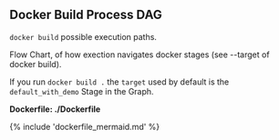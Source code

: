 ## Docker Build Process DAG

`docker build`  possible execution paths.

Flow Chart, of how exection navigates docker stages (see --target of docker build).

If you run `docker build .` the `target` used by default is the `default_with_demo` Stage in the Graph.

**Dockerfile: ./Dockerfile**

{% include 'dockerfile_mermaid.md' %}
